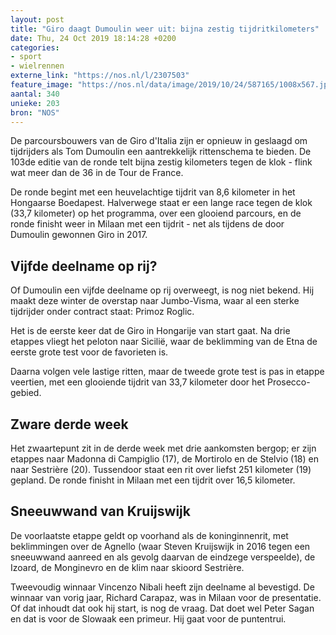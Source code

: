 ```yaml
---
layout: post
title: "Giro daagt Dumoulin weer uit: bijna zestig tijdritkilometers"
date: Thu, 24 Oct 2019 18:14:28 +0200
categories: 
- sport 
- wielrennen 
externe_link: "https://nos.nl/l/2307503"
feature_image: "https://nos.nl/data/image/2019/10/24/587165/1008x567.jpg"
aantal: 340
unieke: 203
bron: "NOS"
---
```


<p>De parcoursbouwers van de Giro d'Italia zijn er opnieuw in geslaagd om tijdrijders als Tom Dumoulin een aantrekkelijk rittenschema te bieden. De 103de editie van de ronde telt bijna zestig kilometers tegen de klok - flink wat meer dan de 36 in de Tour de France.</p>
<p>De ronde begint met een heuvelachtige tijdrit van 8,6 kilometer in het Hongaarse Boedapest. Halverwege staat er een lange race tegen de klok (33,7 kilometer) op het programma, over een glooiend parcours, en de ronde finisht weer in Milaan met een tijdrit - net als tijdens de door Dumoulin gewonnen Giro in 2017.</p>
<h2>Vijfde deelname op rij?</h2>
<p>Of Dumoulin een vijfde deelname op rij overweegt, is nog niet bekend. Hij maakt deze winter de overstap naar Jumbo-Visma, waar al een sterke tijdrijder onder contract staat: Primoz Roglic.</p>
<p>Het is de eerste keer dat de Giro in Hongarije van start gaat. Na drie etappes vliegt het peloton naar Sicilië, waar de beklimming van de Etna de eerste grote test voor de favorieten is.</p>
<p>Daarna volgen vele lastige ritten, maar de tweede grote test is pas in etappe veertien, met een glooiende tijdrit van 33,7 kilometer door het Prosecco-gebied.</p>
<h2>Zware derde week</h2>
<p>Het zwaartepunt zit in de derde week met drie aankomsten bergop; er zijn etappes naar Madonna di Campiglio (17), de Mortirolo en de Stelvio (18) en naar Sestrière (20). Tussendoor staat een rit over liefst 251 kilometer (19) gepland. De ronde finisht in Milaan met een tijdrit over 16,5 kilometer.</p>
<h2>Sneeuwwand van Kruijswijk</h2>
<p>De voorlaatste etappe geldt op voorhand als de koninginnenrit, met beklimmingen over de Agnello (waar Steven Kruijswijk in 2016 tegen een sneeuwwand aanreed en als gevolg daarvan de eindzege verspeelde), de Izoard, de Monginevro en de klim naar skioord Sestrière.</p>
<p>Tweevoudig winnaar Vincenzo Nibali heeft zijn deelname al bevestigd. De winnaar van vorig jaar, Richard Carapaz, was in Milaan voor de presentatie. Of dat inhoudt dat ook hij start, is nog de vraag. Dat doet wel Peter Sagan en dat is voor de Slowaak een primeur. Hij gaat voor de puntentrui.</p>
